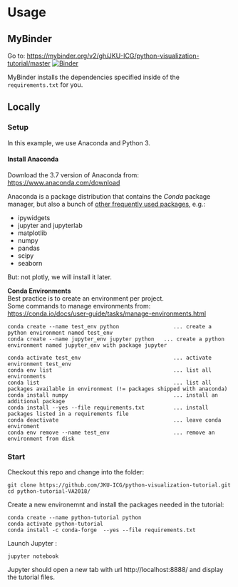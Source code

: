 # Usage
## MyBinder
Go to: https://mybinder.org/v2/gh/JKU-ICG/python-visualization-tutorial/master
[![Binder](https://mybinder.org/badge_logo.svg)](https://mybinder.org/v2/gh/JKU-ICG/python-visualization-tutorial/master)

MyBinder installs the dependencies specified inside of the `requirements.txt` for you.


## Locally
### Setup
In this example, we use Anaconda and Python 3. 

#### Install Anaconda
Download the 3.7 version of Anaconda from: https://www.anaconda.com/download

Anaconda is a package distribution that contains the *Conda* package manager, but also a bunch of [other frequently used packages](https://docs.anaconda.com/anaconda/packages/pkg-docs/), e.g.:
 * ipywidgets
 * jupyter and jupyterlab
 * matplotlib
 * numpy
 * pandas
 * scipy
 * seaborn

But: not plotly, we will install it later.

**Conda Environments**  
Best practice is to create an environment per project.  
Some commands to manage environments from: https://conda.io/docs/user-guide/tasks/manage-environments.html
```
conda create --name test_env python                 ... create a python environment named test_env
conda create --name jupyter_env jupyter python   ... create a python environment named jupyter_env with package jupyter

conda activate test_env                             ... activate environment test_env
conda env list                                      ... list all environments
conda list                                          ... list all packages available in environment (!= packages shipped with anaconda)
conda install numpy                                 ... install an additional package
conda install --yes --file requirements.txt         ... install packages listed in a requirements file
conda deactivate                                    ... leave conda enviroment
conda env remove --name test_env                    ... remove an environment from disk
```

### Start
Checkout this repo and change into the folder:
```
git clone https://github.com/JKU-ICG/python-visualization-tutorial.git
cd python-tutorial-VA2018/
```

Create a new environemnt and install the packages needed in the tutorial:
```
conda create --name python-tutorial python
conda activate python-tutorial
conda install -c conda-forge  --yes --file requirements.txt 
```


Launch Jupyter :
```
jupyter notebook
```
Jupyter should open a new tab with url http://localhost:8888/ and display the tutorial files.
